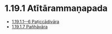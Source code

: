 

# 1.19.1 Atītārammaṇapada

* [1.19.1.1--6 Paṭiccādivāra](1.19.1/1.19.1.1--6.md)
* [1.19.1.7 Pañhāvāra](1.19.1/1.19.1.7.md)



